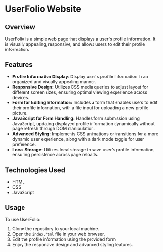 # UserFolio Website

## Overview
UserFolio is a simple web page that displays a user's profile information. It is visually appealing, responsive, and allows users to edit their profile information.

## Features
- **Profile Information Display:** Display user's profile information in an organized and visually appealing manner.
- **Responsive Design:** Utilizes CSS media queries to adjust layout for different screen sizes, ensuring optimal viewing experience across devices.
- **Form for Editing Information:** Includes a form that enables users to edit their profile information, with a file input for uploading a new profile picture.
- **JavaScript for Form Handling:** Handles form submission using JavaScript, updating displayed profile information dynamically without page refresh through DOM manipulation.
- **Advanced Styling:** Implements CSS animations or transitions for a more dynamic user experience, along with a dark mode toggle for user preference.
- **Local Storage:** Utilizes local storage to save user's profile information, ensuring persistence across page reloads.

## Technologies Used
- HTML
- CSS
- JavaScript

## Usage
To use UserFolio:
1. Clone the repository to your local machine.
2. Open the `index.html` file in your web browser.
3. Edit the profile information using the provided form.
4. Enjoy the responsive design and advanced styling features.
